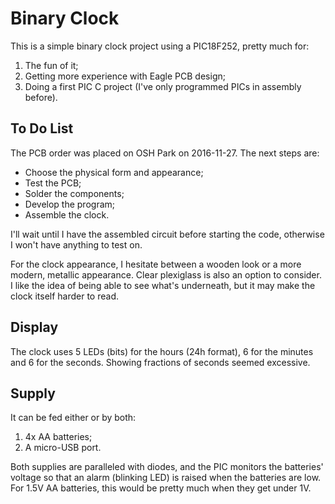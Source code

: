 # Binary Clock

This is a simple binary clock project using a PIC18F252, pretty much for:

1. The fun of it;
2. Getting more experience with Eagle PCB design;
3. Doing a first PIC C project (I've only programmed PICs in assembly before).

## To Do List

The PCB order was placed on OSH Park on 2016-11-27. The next steps are:

- Choose the physical form and appearance;
- Test the PCB;
- Solder the components;
- Develop the program;
- Assemble the clock.

I'll wait until I have the assembled circuit before starting the code, otherwise I won't have anything to test on.

For the clock appearance, I hesitate between a wooden look or a more modern, metallic appearance. Clear plexiglass is also an option to consider. I like the idea of being able to see what's underneath, but it may make the clock itself harder to read.

## Display

The clock uses 5 LEDs (bits) for the hours (24h format), 6 for the minutes and 6 for the seconds. Showing fractions of seconds seemed excessive.

## Supply

It can be fed either or by both:

1. 4x AA batteries;
2. A micro-USB port.

Both supplies are paralleled with diodes, and the PIC monitors the batteries' voltage so that an alarm (blinking LED) is raised when the batteries are low. For 1.5V AA batteries, this would be pretty much when they get under 1V.

